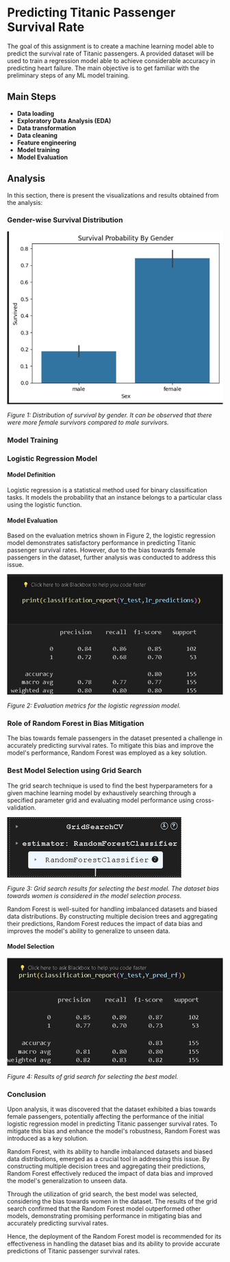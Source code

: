 # Predicting Titanic Passenger Survival Rate
The goal of this assignment is to create a machine learning model able to predict the survival rate of Titanic passengers. A provided dataset will be used to train a regression model able to achieve considerable accuracy in predicting heart failure. The main objective is to get familiar with the preliminary steps of any ML model training.

## Main Steps
- **Data loading**
- **Exploratory Data Analysis (EDA)** 
- **Data transformation**
- **Data cleaning**
- **Feature engineering**
- **Model training**
- **Model Evaluation**

## Analysis

In this section, there is present the visualizations and results obtained from the analysis:

### Gender-wise Survival Distribution

![Gender-wise Survival Distribution](https://github.com/RC2303/MachineLeaning/blob/main/Images/1.png)

*Figure 1: Distribution of survival by gender. It can be observed that there were more female survivors compared to male survivors.*

### Model Training

### Logistic Regression Model

#### Model Definition
Logistic regression is a statistical method used for binary classification tasks. It models the probability that an instance belongs to a particular class using the logistic function.

#### Model Evaluation
Based on the evaluation metrics shown in Figure 2, the logistic regression model demonstrates satisfactory performance in predicting Titanic passenger survival rates. However, due to the bias towards female passengers in the dataset, further analysis was conducted to address this issue.

![Logistic Regression Model Evaluation](https://github.com/RC2303/MachineLeaning/blob/main/Images/3.png)

*Figure 2: Evaluation metrics for the logistic regression model.*

### Role of Random Forest in Bias Mitigation

The bias towards female passengers in the dataset presented a challenge in accurately predicting survival rates. To mitigate this bias and improve the model's performance, Random Forest was employed as a key solution.

### Best Model Selection using Grid Search
The grid search technique is used to find the best hyperparameters for a given machine learning model by exhaustively searching through a specified parameter grid and evaluating model performance using cross-validation.

![Best Model Selection using Grid Search](https://github.com/RC2303/MachineLeaning/blob/main/Images/2.png)

*Figure 3: Grid search results for selecting the best model. The dataset bias towards women is considered in the model selection process.*

Random Forest is well-suited for handling imbalanced datasets and biased data distributions. By constructing multiple decision trees and aggregating their predictions, Random Forest reduces the impact of data bias and improves the model's ability to generalize to unseen data.

#### Model Selection
![Best Model Selection using Grid Search](https://github.com/RC2303/MachineLeaning/blob/main/Images/4.png)

*Figure 4: Results of grid search for selecting the best model.*

### Conclusion

Upon analysis, it was discovered that the dataset exhibited a bias towards female passengers, potentially affecting the performance of the initial logistic regression model in predicting Titanic passenger survival rates. To mitigate this bias and enhance the model's robustness, Random Forest was introduced as a key solution.

Random Forest, with its ability to handle imbalanced datasets and biased data distributions, emerged as a crucial tool in addressing this issue. By constructing multiple decision trees and aggregating their predictions, Random Forest effectively reduced the impact of data bias and improved the model's generalization to unseen data.

Through the utilization of grid search, the best model was selected, considering the bias towards women in the dataset. The results of the grid search confirmed that the Random Forest model outperformed other models, demonstrating promising performance in mitigating bias and accurately predicting survival rates.

Hence, the deployment of the Random Forest model is recommended for its effectiveness in handling the dataset bias and its ability to provide accurate predictions of Titanic passenger survival rates.


